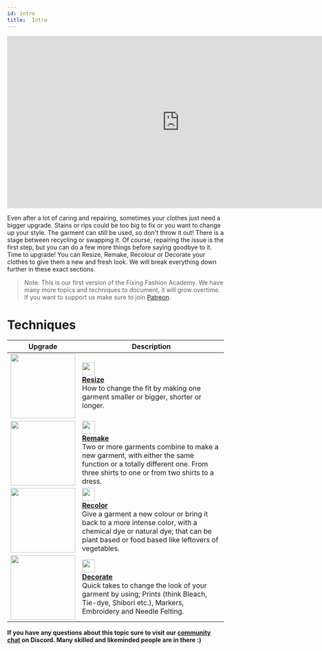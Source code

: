 ```yaml
---
id: intro
title:  Intro
---
```


<div class="videocontainer">
  <iframe width="800" height="400" src="https://www.youtube.com/embed/IO9VlYliXcU" frameborder="0" allow="accelerometer; autoplay; encrypted-media; gyroscope; picture-in-picture" allowfullscreen></iframe>
</div>


Even after a lot of caring and repairing, sometimes your clothes just need a bigger upgrade. Stains or rips could be too big to fix or you want to change up your style. The garment can still be used, so don't throw it out! There is a stage between recycling or swapping it. Of course, repairing the issue is the first step, but you can do a few more things before saying goodbye to it. Time to upgrade! You can Resize, Remake, Recolour or Decorate your clothes to give them a new and fresh look. We will break everything down further in these exact sections.

> Note: This is our first version of the Fixing Fashion Academy. We have many more topics and techniques to document, it will grow overtime. If you want to support us make sure to join [Patreon](https://www.patreon.com/one_army).

# Techniques
| Upgrade  |Description  |
|--------------------|--------------------|
|<img src="../assets/upgrade/upgrade_resize.jpg" width="150" height="150"/>| <img src="../assets/icons/upgrade_resize.png" width="30" height="30"/> <br> <a href="resize">**Resize**</a>   <br> How to change the fit by making one garment smaller or bigger, shorter or longer.      |
|<img src="../assets/upgrade/upgrade_remake.jpg" width="150" height="150"/>| <img src="../assets/icons/upgrade_remake.png" width="30" height="30"/> <br> <a href="remake">**Remake**</a> <br> Two or more garments combine to make a new garment, with either the same function or a totally different one. From three shirts to one or from two shirts to a dress.      |
|<img src="../assets/upgrade/upgrade_recolor.jpg" width="150" height="150"/>| <img src="../assets/icons/upgrade_recolor.png" width="30" height="30"/> <br> <a href="recolor">**Recolor**</a> <br> Give a garment a new colour or bring it back to a more intense color, with a chemical dye or natural dye; that can be plant based or food based like leftovers of vegetables.    |
|<img src="../assets/upgrade/upgrade_decorate.jpg" width="150" height="150"/>| <img src="../assets/icons/upgrade_decorate.png" width="30" height="30"/> <br> <a href="decorate">**Decorate**</a> <br> Quick takes to change the look of your garment by using; Prints (think Bleach, Tie-dye, Shibori etc.), Markers, Embroidery and Needle Felting.    |






**If you have any questions about this topic sure to visit our [community chat](https://discord.com/invite/SSBrzeR) on Discord. Many skilled and likeminded people are in there :)**
